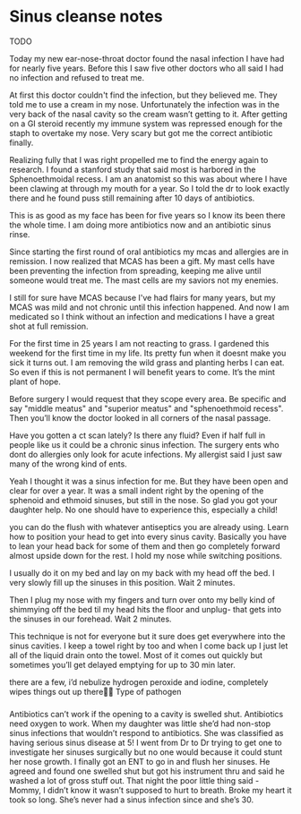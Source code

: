 # Sinus cleanse notes

TODO

Today my new ear-nose-throat doctor found the nasal infection I have had for
nearly five years. Before this I saw five other doctors who all said I had no
infection and refused to treat me.

At first this doctor couldn't find the infection, but they believed me. They
told me to use a cream in my nose. Unfortunately the infection was in the very
back of the nasal cavity so the cream wasn’t getting to it. After getting on a
GI steroid recently my immune system was repressed enough for the staph to
overtake my nose. Very scary but got me the correct antibiotic finally.

Realizing fully that I was right propelled me to find the energy again to
research. I found a stanford study that said most is harbored in the
Sphenoethmoidal recess. I am an anatomist so this was about where I have been
clawing at through my mouth for a year. So I told the dr to look exactly there
and he found puss still remaining after 10 days of antibiotics.

This is as good as my face has been for five years so I know its been there the
whole time. I am doing more antibiotics now and an antibiotic sinus rinse.

Since starting the first round of oral antibiotics my mcas and allergies are in
remission. I now realized that MCAS has been a gift. My mast cells have been
preventing the infection from spreading, keeping me alive until someone would
treat me. The mast cells are my saviors not my enemies.

I still for sure have MCAS because I've had flairs for many years, but my MCAS
was mild and not chronic until this infection happened. And now I am medicated
so I think without an infection and medications I have a great shot at full
remission.

For the first time in 25 years I am not reacting to grass. I gardened this
weekend for the first time in my life. Its pretty fun when it doesnt make you
sick it turns out. I am removing the wild grass and planting herbs I can eat. So
even if this is not permanent I will benefit years to come. It’s the mint plant
of hope.

Before surgery I would request that they scope every area. Be specific and say
"middle meatus" and "superior meatus" and "sphenoethmoid recess". Then you’ll
know the doctor looked in all corners of the nasal passage.

Have you gotten a ct scan lately? Is there any fluid? Even if half full in
people like us it could be a chronic sinus infection. The surgery ents who dont
do allergies only look for acute infections. My allergist said I just saw many
of the wrong kind of ents.


Yeah I thought it was a sinus infection for me. But they have been open and
clear for over a year. It was a small indent right by the opening of the
sphenoid and ethmoid sinuses, but still in the nose. So glad you got your
daughter help. No one should have to experience this, especially a child!


you can do the flush with whatever antiseptics you are already using. Learn how
to position your head to get into every sinus cavity. Basically you have to lean
your head back for some of them and then go completely forward almost upside
down for the rest. I hold my nose while switching positions.

I usually do it on my bed and lay on my back with my head off the bed. I very
slowly fill up the sinuses in this position. Wait 2 minutes.

Then I plug my nose with my fingers and turn over onto my belly kind of
shimmying off the bed til my head hits the floor and unplug- that gets into the
sinuses in our forehead. Wait 2 minutes.

This technique is not for everyone but it sure does get everywhere into the
sinus cavities. I keep a towel right by too and when I come back up I just let
all of the liquid drain onto the towel. Most of it comes out quickly but
sometimes you’ll get delayed emptying for up to 30 min later.


there are a few, i’d nebulize hydrogen peroxide and iodine, completely wipes
things out up there👌🏽 Type of pathogen

###

Antibiotics can’t work if the opening to a cavity is swelled shut. Antibiotics
need oxygen to work. When my daughter was little she’d had non-stop sinus
infections that wouldn’t respond to antibiotics. She was classified as having
serious sinus disease at 5! I went from Dr to Dr trying to get one to
investigate her sinuses surgically but no one would because it could stunt her
nose growth. I finally got an ENT to go in and flush her sinuses. He agreed and
found one swelled shut but got his instrument thru and said he washed a lot of
gross stuff out. That night the poor little thing said - Mommy, I didn’t know it
wasn’t supposed to hurt to breath. Broke my heart it took so long. She’s never
had a sinus infection since and she’s 30.

